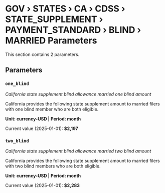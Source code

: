 # GOV › STATES › CA › CDSS › STATE_SUPPLEMENT › PAYMENT_STANDARD › BLIND › MARRIED Parameters

This section contains 2 parameters.

## Parameters

### `one_blind`
*California state supplement blind allowance married one blind amount*

California provides the following state supplement amount to married filers with one blind member who are both eligible.

**Unit: currency-USD | Period: month**

Current value (2025-01-01): **$2,197**


### `two_blind`
*California state supplement blind allowance married two blind amount*

California provides the following state supplement amount to married filers with two blind members who are both eligible.

**Unit: currency-USD | Period: month**

Current value (2025-01-01): **$2,283**

